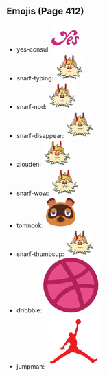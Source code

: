 
## Emojis (Page 412)

* yes-consul: ![yes-consul](output/yes-consul.png)
* snarf-typing: ![snarf-typing](output/snarf-typing.png)
* snarf-nod: ![snarf-nod](output/snarf-nod.png)
* snarf-disappear: ![snarf-disappear](output/snarf-disappear.png)
* zlouden: ![zlouden](output/zlouden.png)
* snarf-wow: ![snarf-wow](output/snarf-wow.png)
* tomnook: ![tomnook](output/tomnook.png)
* snarf-thumbsup: ![snarf-thumbsup](output/snarf-thumbsup.png)
* dribbble: ![dribbble](output/dribbble.gif)
* jumpman: ![jumpman](output/jumpman.png)
